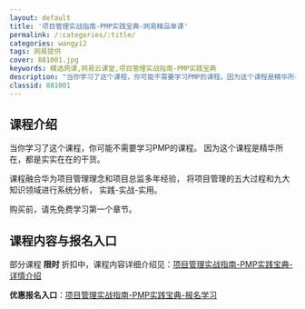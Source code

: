 ```yaml
---
layout: default
title: '项目管理实战指南-PMP实践宝典-网易精品单课'
permalink: /:categories/:title/
categories: wangyi2
tags: 网易提供
cover: 881001.jpg
keywords: 精选网课,网易云课堂,项目管理实战指南-PMP实践宝典
description: "当你学习了这个课程，你可能不需要学习PMP的课程。因为这个课程是精华所在，都是实实在在的干货。课程融合华为项目管理理念和项目总监多年经验，将项目管理的五大过程和九大知识领域进行系统分析，实践"
classid: 881001
---
```


## 课程介绍

当你学习了这个课程，你可能不需要学习PMP的课程。
因为这个课程是精华所在，都是实实在在的干货。

课程融合华为项目管理理念和项目总监多年经验，
将项目管理的五大过程和九大知识领域进行系统分析，
实践-实战-实用。

购买前，请先免费学习第一个章节。

## 课程内容与报名入口

部分课程 **限时** 折扣中，课程内容详细介绍见：[项目管理实战指南-PMP实践宝典-详情介绍](https://study.163.com/course/introduction/881001.htm?share=1&shareId=1025206652&utm_campaign=share&utm_medium=iphoneShare&utm_source=&utm_u=1025206652)

**优惠报名入口**：[项目管理实战指南-PMP实践宝典-报名学习](https://study.163.com/course/introduction/881001.htm?share=1&shareId=1025206652&utm_campaign=share&utm_medium=iphoneShare&utm_source=&utm_u=1025206652)

